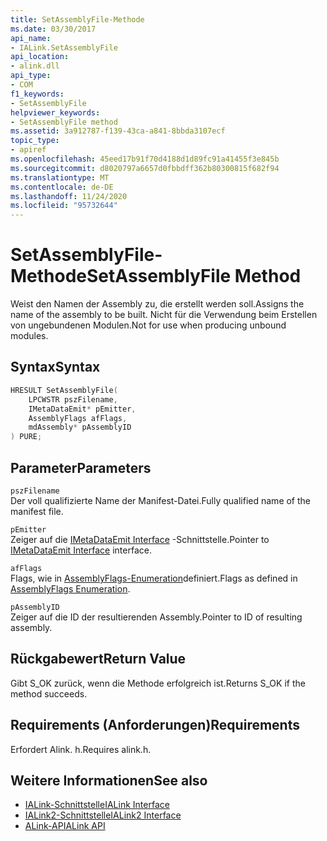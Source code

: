 ```yaml
---
title: SetAssemblyFile-Methode
ms.date: 03/30/2017
api_name:
- IALink.SetAssemblyFile
api_location:
- alink.dll
api_type:
- COM
f1_keywords:
- SetAssemblyFile
helpviewer_keywords:
- SetAssemblyFile method
ms.assetid: 3a912787-f139-43ca-a841-8bbda3107ecf
topic_type:
- apiref
ms.openlocfilehash: 45eed17b91f70d4188d1d89fc91a41455f3e845b
ms.sourcegitcommit: d8020797a6657d0fbbdff362b80300815f682f94
ms.translationtype: MT
ms.contentlocale: de-DE
ms.lasthandoff: 11/24/2020
ms.locfileid: "95732644"
---
```

# <a name="setassemblyfile-method"></a><span data-ttu-id="7be51-102">SetAssemblyFile-Methode</span><span class="sxs-lookup"><span data-stu-id="7be51-102">SetAssemblyFile Method</span></span>

<span data-ttu-id="7be51-103">Weist den Namen der Assembly zu, die erstellt werden soll.</span><span class="sxs-lookup"><span data-stu-id="7be51-103">Assigns the name of the assembly to be built.</span></span> <span data-ttu-id="7be51-104">Nicht für die Verwendung beim Erstellen von ungebundenen Modulen.</span><span class="sxs-lookup"><span data-stu-id="7be51-104">Not for use when producing unbound modules.</span></span>  
  
## <a name="syntax"></a><span data-ttu-id="7be51-105">Syntax</span><span class="sxs-lookup"><span data-stu-id="7be51-105">Syntax</span></span>  
  
```cpp  
HRESULT SetAssemblyFile(  
    LPCWSTR pszFilename,  
    IMetaDataEmit* pEmitter,  
    AssemblyFlags afFlags,  
    mdAssembly* pAssemblyID  
) PURE;  
```  
  
## <a name="parameters"></a><span data-ttu-id="7be51-106">Parameter</span><span class="sxs-lookup"><span data-stu-id="7be51-106">Parameters</span></span>  

 `pszFilename`  
 <span data-ttu-id="7be51-107">Der voll qualifizierte Name der Manifest-Datei.</span><span class="sxs-lookup"><span data-stu-id="7be51-107">Fully qualified name of the manifest file.</span></span>  
  
 `pEmitter`  
 <span data-ttu-id="7be51-108">Zeiger auf die [IMetaDataEmit Interface](../metadata/imetadataemit-interface.md) -Schnittstelle.</span><span class="sxs-lookup"><span data-stu-id="7be51-108">Pointer to [IMetaDataEmit Interface](../metadata/imetadataemit-interface.md) interface.</span></span>  
  
 `afFlags`  
 <span data-ttu-id="7be51-109">Flags, wie in [AssemblyFlags-Enumeration](../metadata/assemblyflags-enumeration.md)definiert.</span><span class="sxs-lookup"><span data-stu-id="7be51-109">Flags as defined in [AssemblyFlags Enumeration](../metadata/assemblyflags-enumeration.md).</span></span>  
  
 `pAssemblyID`  
 <span data-ttu-id="7be51-110">Zeiger auf die ID der resultierenden Assembly.</span><span class="sxs-lookup"><span data-stu-id="7be51-110">Pointer to ID of resulting assembly.</span></span>  
  
## <a name="return-value"></a><span data-ttu-id="7be51-111">Rückgabewert</span><span class="sxs-lookup"><span data-stu-id="7be51-111">Return Value</span></span>  

 <span data-ttu-id="7be51-112">Gibt S_OK zurück, wenn die Methode erfolgreich ist.</span><span class="sxs-lookup"><span data-stu-id="7be51-112">Returns S_OK if the method succeeds.</span></span>  
  
## <a name="requirements"></a><span data-ttu-id="7be51-113">Requirements (Anforderungen)</span><span class="sxs-lookup"><span data-stu-id="7be51-113">Requirements</span></span>  

 <span data-ttu-id="7be51-114">Erfordert Alink. h.</span><span class="sxs-lookup"><span data-stu-id="7be51-114">Requires alink.h.</span></span>  
  
## <a name="see-also"></a><span data-ttu-id="7be51-115">Weitere Informationen</span><span class="sxs-lookup"><span data-stu-id="7be51-115">See also</span></span>

- [<span data-ttu-id="7be51-116">IALink-Schnittstelle</span><span class="sxs-lookup"><span data-stu-id="7be51-116">IALink Interface</span></span>](ialink-interface.md)
- [<span data-ttu-id="7be51-117">IALink2-Schnittstelle</span><span class="sxs-lookup"><span data-stu-id="7be51-117">IALink2 Interface</span></span>](ialink2-interface.md)
- [<span data-ttu-id="7be51-118">ALink-API</span><span class="sxs-lookup"><span data-stu-id="7be51-118">ALink API</span></span>](index.md)
